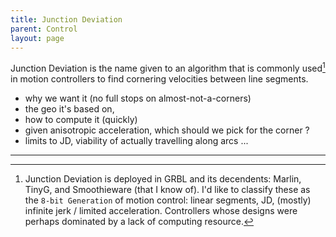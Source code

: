 ```yaml
---
title: Junction Deviation 
parent: Control 
layout: page
---
```


Junction Deviation is the name given to an algorithm that is commonly used[^controllers_that_use] in motion controllers to find cornering velocities between line segments. 

- why we want it (no full stops on almost-not-a-corners) 
- the geo it's based on, 
- how to compute it (quickly) 
- given anisotropic acceleration, which should we pick for the corner ? 
- limits to JD, viability of actually travelling along arcs ... 

--- 

[^controllers_that_use]: Junction Deviation is deployed in GRBL and its decendents: Marlin, TinyG, and Smoothieware (that I know of). I'd like to classify these as the `8-bit Generation` of motion control: linear segments, JD, (mostly) infinite jerk / limited acceleration. Controllers whose designs were perhaps dominated by a lack of computing resource. 
